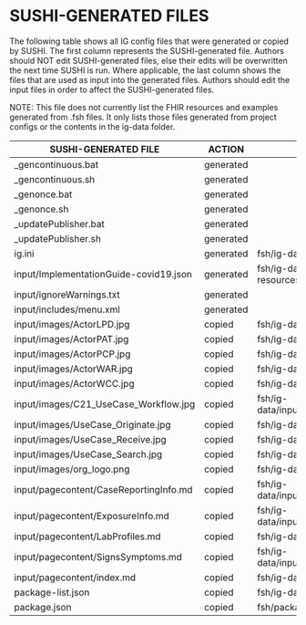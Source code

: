 # SUSHI-GENERATED FILES #

The following table shows all IG config files that were generated or copied by SUSHI.  The first column
represents the SUSHI-generated file. Authors should NOT edit SUSHI-generated files, else their edits will
be overwritten the next time SUSHI is run. Where applicable, the last column shows the files that are used
as input into the generated files. Authors should edit the input files in order to affect the SUSHI-generated
files.

NOTE: This file does not currently list the FHIR resources and examples generated from .fsh files. It only
lists those files generated from project configs or the contents in the ig-data folder.

| SUSHI-GENERATED FILE                   | ACTION    | INPUT FILE(S)                                                         |
| -------------------------------------- | --------- | --------------------------------------------------------------------- |
| _gencontinuous.bat                     | generated |                                                                       |
| _gencontinuous.sh                      | generated |                                                                       |
| _genonce.bat                           | generated |                                                                       |
| _genonce.sh                            | generated |                                                                       |
| _updatePublisher.bat                   | generated |                                                                       |
| _updatePublisher.sh                    | generated |                                                                       |
| ig.ini                                 | generated | fsh/ig-data/ig.ini, fsh/package.json                                  |
| input/ImplementationGuide-covid19.json | generated | fsh/ig-data/ig.ini, fsh/package.json, {all input resources and pages} |
| input/ignoreWarnings.txt               | generated |                                                                       |
| input/includes/menu.xml                | generated |                                                                       |
| input/images/ActorLPD.jpg              | copied    | fsh/ig-data/input/images/ActorLPD.jpg                                 |
| input/images/ActorPAT.jpg              | copied    | fsh/ig-data/input/images/ActorPAT.jpg                                 |
| input/images/ActorPCP.jpg              | copied    | fsh/ig-data/input/images/ActorPCP.jpg                                 |
| input/images/ActorWAR.jpg              | copied    | fsh/ig-data/input/images/ActorWAR.jpg                                 |
| input/images/ActorWCC.jpg              | copied    | fsh/ig-data/input/images/ActorWCC.jpg                                 |
| input/images/C21_UseCase_Workflow.jpg  | copied    | fsh/ig-data/input/images/C21_UseCase_Workflow.jpg                     |
| input/images/UseCase_Originate.jpg     | copied    | fsh/ig-data/input/images/UseCase_Originate.jpg                        |
| input/images/UseCase_Receive.jpg       | copied    | fsh/ig-data/input/images/UseCase_Receive.jpg                          |
| input/images/UseCase_Search.jpg        | copied    | fsh/ig-data/input/images/UseCase_Search.jpg                           |
| input/images/org_logo.png              | copied    | fsh/ig-data/input/images/org_logo.png                                 |
| input/pagecontent/CaseReportingInfo.md | copied    | fsh/ig-data/input/pagecontent/2_CaseReportingInfo.md                  |
| input/pagecontent/ExposureInfo.md      | copied    | fsh/ig-data/input/pagecontent/3_ExposureInfo.md                       |
| input/pagecontent/LabProfiles.md       | copied    | fsh/ig-data/input/pagecontent/5_LabProfiles.md                        |
| input/pagecontent/SignsSymptoms.md     | copied    | fsh/ig-data/input/pagecontent/4_SignsSymptoms.md                      |
| input/pagecontent/index.md             | copied    | fsh/ig-data/input/pagecontent/index.md                                |
| package-list.json                      | copied    | fsh/ig-data/package-list.json                                         |
| package.json                           | copied    | fsh/package.json                                                      |